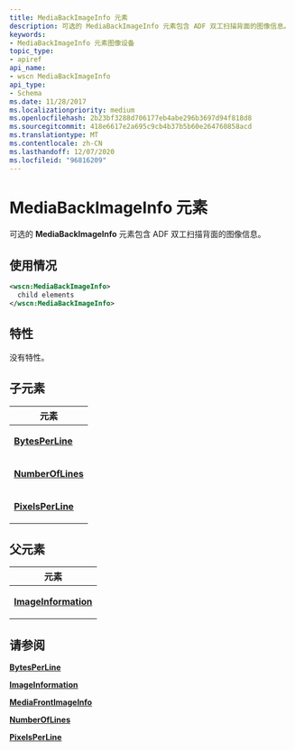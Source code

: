 ```yaml
---
title: MediaBackImageInfo 元素
description: 可选的 MediaBackImageInfo 元素包含 ADF 双工扫描背面的图像信息。
keywords:
- MediaBackImageInfo 元素图像设备
topic_type:
- apiref
api_name:
- wscn MediaBackImageInfo
api_type:
- Schema
ms.date: 11/28/2017
ms.localizationpriority: medium
ms.openlocfilehash: 2b23bf3288d706177eb4abe296b3697d94f818d8
ms.sourcegitcommit: 418e6617e2a695c9cb4b37b5b60e264760858acd
ms.translationtype: MT
ms.contentlocale: zh-CN
ms.lasthandoff: 12/07/2020
ms.locfileid: "96816209"
---
```

# <a name="mediabackimageinfo-element"></a>MediaBackImageInfo 元素


可选的 **MediaBackImageInfo** 元素包含 ADF 双工扫描背面的图像信息。

<a name="usage"></a>使用情况
-----

```xml
<wscn:MediaBackImageInfo>
  child elements
</wscn:MediaBackImageInfo>
```

<a name="attributes"></a>特性
----------

没有特性。

## <a name="child-elements"></a>子元素


<table>
<colgroup>
<col width="100%" />
</colgroup>
<thead>
<tr class="header">
<th>元素</th>
</tr>
</thead>
<tbody>
<tr class="odd">
<td><p><a href="bytesperline.md" data-raw-source="[&lt;strong&gt;BytesPerLine&lt;/strong&gt;](bytesperline.md)"><strong>BytesPerLine</strong></a></p></td>
</tr>
<tr class="even">
<td><p><a href="numberoflines.md" data-raw-source="[&lt;strong&gt;NumberOfLines&lt;/strong&gt;](numberoflines.md)"><strong>NumberOfLines</strong></a></p></td>
</tr>
<tr class="odd">
<td><p><a href="pixelsperline.md" data-raw-source="[&lt;strong&gt;PixelsPerLine&lt;/strong&gt;](pixelsperline.md)"><strong>PixelsPerLine</strong></a></p></td>
</tr>
</tbody>
</table>

## <a name="parent-elements"></a>父元素


<table>
<colgroup>
<col width="100%" />
</colgroup>
<thead>
<tr class="header">
<th>元素</th>
</tr>
</thead>
<tbody>
<tr class="odd">
<td><p><a href="imageinformation.md" data-raw-source="[&lt;strong&gt;ImageInformation&lt;/strong&gt;](imageinformation.md)"><strong>ImageInformation</strong></a></p></td>
</tr>
</tbody>
</table>

## <a name="see-also"></a>请参阅


[**BytesPerLine**](bytesperline.md)

[**ImageInformation**](imageinformation.md)

[**MediaFrontImageInfo**](mediafrontimageinfo.md)

[**NumberOfLines**](numberoflines.md)

[**PixelsPerLine**](pixelsperline.md)

 

 






